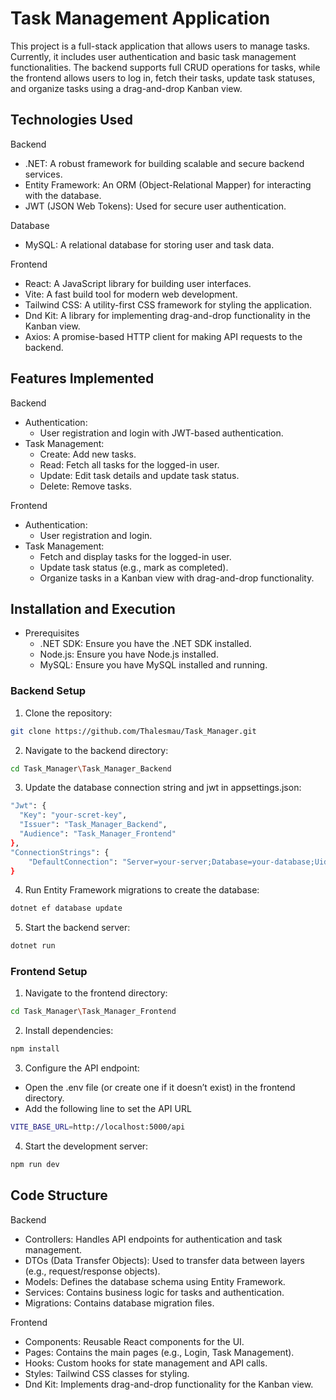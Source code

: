 # Task Management Application
This project is a full-stack application that allows users to manage tasks. Currently, it includes user authentication and basic task management functionalities. The backend supports full CRUD operations for tasks, while the frontend allows users to log in, fetch their tasks, update task statuses, and organize tasks using a drag-and-drop Kanban view.

## Technologies Used
Backend
- .NET: A robust framework for building scalable and secure backend services.
- Entity Framework: An ORM (Object-Relational Mapper) for interacting with the database.
- JWT (JSON Web Tokens): Used for secure user authentication.

Database
- MySQL: A relational database for storing user and task data.

Frontend
- React: A JavaScript library for building user interfaces.
- Vite: A fast build tool for modern web development.
- Tailwind CSS: A utility-first CSS framework for styling the application.
- Dnd Kit: A library for implementing drag-and-drop functionality in the Kanban view.
- Axios: A promise-based HTTP client for making API requests to the backend.

## Features Implemented
Backend
- Authentication:
  - User registration and login with JWT-based authentication.
- Task Management:
  - Create: Add new tasks.
  - Read: Fetch all tasks for the logged-in user.
  - Update: Edit task details and update task status.
  - Delete: Remove tasks.

Frontend
- Authentication:
  - User registration and login.
- Task Management:
  - Fetch and display tasks for the logged-in user.
  - Update task status (e.g., mark as completed).
  - Organize tasks in a Kanban view with drag-and-drop functionality.

## Installation and Execution
- Prerequisites
  - .NET SDK: Ensure you have the .NET SDK installed.
  - Node.js: Ensure you have Node.js installed.
  - MySQL: Ensure you have MySQL installed and running.

### Backend Setup

1. Clone the repository:
```bash
git clone https://github.com/Thalesmau/Task_Manager.git
```

2. Navigate to the backend directory:
```bash
cd Task_Manager\Task_Manager_Backend
```

3. Update the database connection string and jwt in appsettings.json:
```bash
"Jwt": {
  "Key": "your-scret-key",
  "Issuer": "Task_Manager_Backend",
  "Audience": "Task_Manager_Frontend"
},
"ConnectionStrings": {
    "DefaultConnection": "Server=your-server;Database=your-database;Uid=your-user;Pwd=your-password;"
}
```

4. Run Entity Framework migrations to create the database:
```bash
dotnet ef database update
```

5. Start the backend server:
```bash
dotnet run
```

### Frontend Setup

1. Navigate to the frontend directory:
```bash
cd Task_Manager\Task_Manager_Frontend
```

2. Install dependencies:
```bash
npm install
```

3. Configure the API endpoint:
  - Open the .env file (or create one if it doesn’t exist) in the frontend directory.
  - Add the following line to set the API URL
```bash
VITE_BASE_URL=http://localhost:5000/api
```

4. Start the development server:
```bash
npm run dev
```

## Code Structure
Backend
- Controllers: Handles API endpoints for authentication and task management.
- DTOs (Data Transfer Objects): Used to transfer data between layers (e.g., request/response objects).
- Models: Defines the database schema using Entity Framework.
- Services: Contains business logic for tasks and authentication.
- Migrations: Contains database migration files.

Frontend
- Components: Reusable React components for the UI.
- Pages: Contains the main pages (e.g., Login, Task Management).
- Hooks: Custom hooks for state management and API calls.
- Styles: Tailwind CSS classes for styling.
- Dnd Kit: Implements drag-and-drop functionality for the Kanban view.
